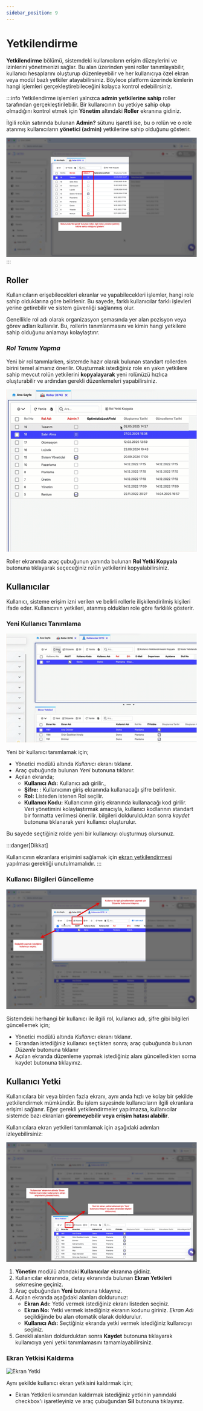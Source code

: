 ```yaml
---
sidebar_position: 9
---
```


# Yetkilendirme

**Yetkilendirme** bölümü, sistemdeki kullanıcıların erişim düzeylerini ve izinlerini yönetmenizi sağlar. Bu alan üzerinden yeni roller tanımlayabilir, kullanıcı hesaplarını oluşturup düzenleyebilir ve her kullanıcıya özel ekran veya modül bazlı yetkiler atayabilirsiniz. Böylece platform üzerinde kimlerin hangi işlemleri gerçekleştirebileceğini kolayca kontrol edebilirsiniz. 

:::info
Yetkilendirme işlemleri yalnızca **admin yetkilerine sahip** roller tarafından gerçekleştirilebilir. Bir kullanıcının bu yetkiye sahip olup olmadığını kontrol etmek için **Yönetim** altındaki **Roller** ekranına gidiniz.  

İlgili rolün satırında bulunan **Admin?** sütunu işaretli ise, bu o rolün ve o role atanmış kullanıcıların **yönetici (admin)** yetkilerine sahip olduğunu gösterir.

![Yetkilendirme](./assets/yetkilendirme_1.webp)
:::

## Roller

Kullanıcıların erişebilecekleri ekranlar ve yapabilecekleri işlemler, hangi role sahip olduklarına göre belirlenir. Bu sayede, farklı kullanıcılar farklı işlevleri yerine getirebilir ve sistem güvenliği sağlanmış olur.

Genellikle rol adı olarak organizasyon şemasında yer alan pozisyon veya görev adları kullanılır. Bu, rollerin tanımlanmasını ve kimin hangi yetkilere sahip olduğunu anlamayı kolaylaştırır.

### *Rol Tanımı Yapma*

Yeni bir rol tanımlarken, sistemde hazır olarak bulunan standart rollerden birini temel almanız önerilir. Oluşturmak istediğiniz role en yakın yetkilere sahip mevcut rolün yetkilerini **kopyalayarak** yeni rolünüzü hızlıca oluşturabilir ve ardından gerekli düzenlemeleri yapabilirsiniz.

![Rol Yetki Kopyalama](./assets/rol_yetki_kopyalama.gif)

Roller ekranında araç çubuğunun yanında bulunan **Rol Yetki Kopyala** butonuna tıklayarak seçeceğiniz rolün yetkilerini kopyalabilirsiniz.

## Kullanıcılar

Kullanıcı, sisteme erişim izni verilen ve belirli rollerle ilişkilendirilmiş kişileri ifade eder. Kullanıcının yetkileri, atanmış oldukları role göre farklılık gösterir.

### Yeni Kullanıcı Tanımlama

![Yeni Kullanıcı](./assets/yeni_kullanıcı.gif)

Yeni bir kullanıcı tanımlamak için;
- Yönetici modülü altında *Kullanıcı* ekranı tıklanır.
- Araç çubuğunda bulunan *Yeni* butonuna tıklanır.
- Açılan ekranda; 
    - **Kullanıcı Adı:** Kullanıcı adı girilir., 
    - **Şifre:** : Kullanıcının giriş ekranında kullanacağı şifre belirlenir.
    - **Rol:** Listeden istenen Rol seçilir.
    - **Kullanıcı Kodu:** Kullanıcının giriş ekranında kullanacağı kod girilir. Veri yönetimini kolaylaştırmak amacıyla, kullanıcı kodlarının standart bir formatta verilmesi önerilir.
bilgileri doldurulduktan sonra *kaydet* butonuna tıklanarak yeni kullanıcı oluşturulur.

Bu sayede seçtiğiniz rolde yeni bir kullanıcıyı oluşturmuş olursunuz.

:::danger[Dikkat]

Kullanıcının ekranlara erişimini sağlamak için [ekran yetkilendirmesi](./index.md#kullanıcı-yetki) yapılması gerektiği unutulmamalıdır. 
:::

### Kullanıcı Bilgileri Güncelleme

![Kullanıcı Düzenle](./assets/kullanıcı_düzenle.webp)

Sistemdeki herhangi bir kullanıcı ile ilgili rol, kullanıcı adı, şifre gibi bilgileri güncellemek için;
- Yönetici modülü altında *Kullanıcı* ekranı tıklanır.
- Ekrandan istediğiniz kullanıcı seçtikten sonra; araç çubuğunda bulunan *Düzenle* butonuna tıklanır
- Açılan ekranda düzenleme yapmak istediğiniz alanı güncelledikten sorna kaydet butonuna tıklayınız. 

## Kullanıcı Yetki

Kullanıcılara bir veya birden fazla ekranı, aynı anda hızlı ve kolay bir şekilde yetkilendirmek mümkündür. Bu işlem sayesinde kullanıcıların ilgili ekranlara erişimi sağlanır. Eğer gerekli yetkilendirmeler yapılmazsa, kullanıcılar sistemde bazı ekranları **göremeyebilir veya erişim hatası alabilir**.

Kullanıcılara ekran yetkileri tanımlamak için aşağıdaki adımları izleyebilirsiniz:

![Ekran Yetki](./assets/ekran_yetki.webp)

1. **Yönetim** modülü altındaki **Kullanıcılar** ekranına gidiniz.  
2. Kullanıcılar ekranında, detay ekranında bulunan **Ekran Yetkileri** sekmesine geçiniz.  
3. Araç çubuğundan **Yeni** butonuna tıklayınız.  
4. Açılan ekranda aşağıdaki alanları doldurunuz:
   - **Ekran Adı:** Yetki vermek istediğiniz ekranı listeden seçiniz.  
   - **Ekran No:** Yetki vermek istediğiniz ekranın kodunu giriniz. *Ekran Adı* seçildiğinde bu alan otomatik olarak doldurulur.  
   - **Kullanıcı Adı:** Seçtiğiniz ekranda yetki vermek istediğiniz kullanıcıyı seçiniz.  
5. Gerekli alanları doldurduktan sonra **Kaydet** butonuna tıklayarak kullanıcıya yeni yetki tanımlamasını tamamlayabilirsiniz.

### Ekran Yetkisi Kaldırma

![Ekran Yetki](./assets/yetki_kaldırma.gif) 

Aynı şekilde kullanıcı ekran yetkisini kaldırmak için;
- Ekran Yetkileri kısmından kaldırmak istediğiniz yetkinin yanındaki checkbox'ı işaretleyiniz ve araç çubuğundan **Sil** butonuna tıklayınız.